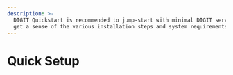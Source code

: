 ```yaml
---
description: >-
  DIGIT Quickstart is recommended to jump-start with minimal DIGIT services to
  get a sense of the various installation steps and system requirements.
---
```


# Quick Setup



